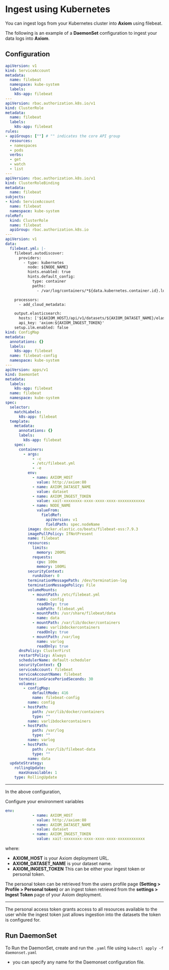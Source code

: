 <div class="axi-header">
  <h1>Ingest using Kubernetes</h1>
</div>

You can ingest logs from your Kubernetes cluster into **Axiom** using filebeat.

The following is an example of a **DaemonSet** configuration to ingest your data logs into **Axiom**. 


## Configuration

```yaml
apiVersion: v1
kind: ServiceAccount
metadata:
  name: filebeat
  namespace: kube-system
  labels:
    k8s-app: filebeat
---
apiVersion: rbac.authorization.k8s.io/v1
kind: ClusterRole
metadata:
  name: filebeat
  labels:
    k8s-app: filebeat
rules:
- apiGroups: [""] # "" indicates the core API group
  resources:
  - namespaces
  - pods
  verbs:
  - get
  - watch
  - list
---
apiVersion: rbac.authorization.k8s.io/v1
kind: ClusterRoleBinding
metadata:
  name: filebeat
subjects:
- kind: ServiceAccount
  name: filebeat
  namespace: kube-system
roleRef:
  kind: ClusterRole
  name: filebeat
  apiGroup: rbac.authorization.k8s.io
---
apiVersion: v1
data:
  filebeat.yml: |-
    filebeat.autodiscover:
      providers:
        - type: kubernetes
          node: ${NODE_NAME}
          hints.enabled: true
          hints.default_config:
            type: container
            paths:
              - /var/log/containers/*${data.kubernetes.container.id}.log

    processors:
      - add_cloud_metadata:

    output.elasticsearch:
      hosts: ['${AXIOM_HOST}/api/v1/datasets/${AXIOM_DATASET_NAME}/elastic']
      api_key: 'axiom:${AXIOM_INGEST_TOKEN}'
    setup.ilm.enabled: false
kind: ConfigMap
metadata:
  annotations: {}
  labels:
    k8s-app: filebeat
  name: filebeat-config
  namespace: kube-system
---
apiVersion: apps/v1
kind: DaemonSet
metadata:
  labels:
    k8s-app: filebeat
  name: filebeat
  namespace: kube-system
spec:
  selector:
    matchLabels:
      k8s-app: filebeat
  template:
    metadata:
      annotations: {}
      labels:
        k8s-app: filebeat
    spec:
      containers:
        - args:
            - -c
            - /etc/filebeat.yml
            - -e
          env:
            - name: AXIOM_HOST
              value: http://axiom:80
            - name: AXIOM_DATASET_NAME
              value: dataset
            - name: AXIOM_INGEST_TOKEN
              value: xait-xxxxxxxx-xxxx-xxxx-xxxx-xxxxxxxxxxxx
            - name: NODE_NAME
              valueFrom:
                fieldRef:
                  apiVersion: v1
                  fieldPath: spec.nodeName
          image: docker.elastic.co/beats/filebeat-oss:7.9.3
          imagePullPolicy: IfNotPresent
          name: filebeat
          resources:
            limits:
              memory: 200Mi
            requests:
              cpu: 100m
              memory: 100Mi
          securityContext:
            runAsUser: 0
          terminationMessagePath: /dev/termination-log
          terminationMessagePolicy: File
          volumeMounts:
            - mountPath: /etc/filebeat.yml
              name: config
              readOnly: true
              subPath: filebeat.yml
            - mountPath: /usr/share/filebeat/data
              name: data
            - mountPath: /var/lib/docker/containers
              name: varlibdockercontainers
              readOnly: true
            - mountPath: /var/log
              name: varlog
              readOnly: true
      dnsPolicy: ClusterFirst
      restartPolicy: Always
      schedulerName: default-scheduler
      securityContext: {}
      serviceAccount: filebeat
      serviceAccountName: filebeat
      terminationGracePeriodSeconds: 30
      volumes:
        - configMap:
            defaultMode: 416
            name: filebeat-config
          name: config
        - hostPath:
            path: /var/lib/docker/containers
            type: ""
          name: varlibdockercontainers
        - hostPath:
            path: /var/log
            type: ""
          name: varlog
        - hostPath:
            path: /var/lib/filebeat-data
            type: ""
          name: data
  updateStrategy:
    rollingUpdate:
      maxUnavailable: 1
    type: RollingUpdate
```

--- 

In the above configuration, 

Configure your environment variables 

```yaml
env:
            - name: AXIOM_HOST
              value: http://axiom:80
            - name: AXIOM_DATASET_NAME
              value: dataset
            - name: AXIOM_INGEST_TOKEN
              value: xait-xxxxxxxx-xxxx-xxxx-xxxx-xxxxxxxxxxxx
```

where:

- **AXIOM_HOST** is your Axiom deployment URL. 
- **AXIOM_DATASET_NAME** is your dataset name. 
- **AXIOM_INGEST_TOKEN** This can be either your ingest token or personal token. 

The personal token can be retrieved from the users profile page **(Setting > Profile > Personal token)** or an ingest token retrieved from the **settings > Ingest Token** page of your  Axiom deployment.

---

The personal access token grants access to all resources available to the user  while the ingest token just allows ingestion into the datasets the token is configured for.

## Run DaemonSet 

To Run the DaemonSet, create and run the `.yaml` file using `kubectl apply -f daemonset.yaml` 

- you can specify any name for the Daemonset configuration file.